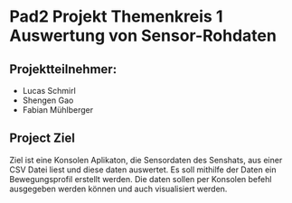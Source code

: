 # Pad2 Projekt Themenkreis 1 Auswertung von Sensor-Rohdaten

## Projektteilnehmer:

* Lucas Schmirl
* Shengen Gao
* Fabian Mühlberger

## Project Ziel
Ziel ist eine Konsolen Aplikaton, die Sensordaten des Senshats, aus einer CSV Datei liest und diese daten auswertet. Es soll mithilfe der Daten ein Bewegungsprofil erstellt werden. Die daten sollen per Konsolen befehl ausgegeben werden können und auch visualisiert werden.
